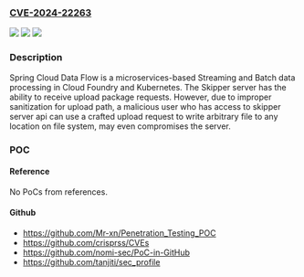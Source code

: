 ### [CVE-2024-22263](https://cve.mitre.org/cgi-bin/cvename.cgi?name=CVE-2024-22263)
![](https://img.shields.io/static/v1?label=Product&message=Spring%20Cloud%20Skipper&color=blue)
![](https://img.shields.io/static/v1?label=Version&message=%3D%202.11.0%20-%202.11.2%2C%202.10.x%20&color=brighgreen)
![](https://img.shields.io/static/v1?label=Vulnerability&message=Improper%20sanitization%20for%20upload%20path&color=brighgreen)

### Description

Spring Cloud Data Flow is a microservices-based Streaming and Batch data processing in Cloud Foundry and Kubernetes. The Skipper server has the ability to receive upload package requests. However, due to improper sanitization for upload path, a malicious user who has access to skipper server api can use a crafted upload request to write arbitrary file to any location on file system, may even compromises the server.

### POC

#### Reference
No PoCs from references.

#### Github
- https://github.com/Mr-xn/Penetration_Testing_POC
- https://github.com/crisprss/CVEs
- https://github.com/nomi-sec/PoC-in-GitHub
- https://github.com/tanjiti/sec_profile


